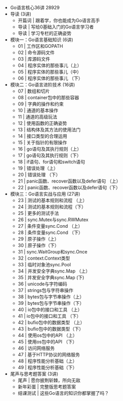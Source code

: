 - Go语言核心36讲 28929
- 导读 (3讲)
	- 开篇词 | 跟着学，你也能成为Go语言高手
	- 导读 | 写给0基础入门的Go语言学习者
	- 导读 | 学习专栏的正确姿势
- 模块一：Go语言基础知识 (6讲)
	- 01 | 工作区和GOPATH
	- 02 | 命令源码文件
	- 03 | 库源码文件
	- 04 | 程序实体的那些事儿（上）
	- 05 | 程序实体的那些事儿（中）
	- 06 | 程序实体的那些事儿 （下）
- 模块二：Go语言进阶技术 (16讲)
	- 07 | 数组和切片
	- 08 | container包中的那些容器
	- 09 | 字典的操作和约束
	- 10 | 通道的基本操作
	- 11 | 通道的高级玩法
	- 12 | 使用函数的正确姿势
	- 13 | 结构体及其方法的使用法门
	- 14 | 接口类型的合理运用
	- 15 | 关于指针的有限操作
	- 16 | go语句及其执行规则（上）
	- 17 | go语句及其执行规则（下）
	- 18 | if语句、for语句和switch语句
	- 19 | 错误处理（上）
	- 20 | 错误处理 （下）
	- 21 | panic函数、recover函数以及defer语句 （上）
	- 22 | panic函数、recover函数以及defer语句（下）
- 模块三：Go语言实战与应用 (27讲)
	- 23 | 测试的基本规则和流程 （上）
	- 24 | 测试的基本规则和流程（下）
	- 25 | 更多的测试手法
	- 26 | sync.Mutex与sync.RWMutex
	- 27 | 条件变量sync.Cond （上）
	- 28 | 条件变量sync.Cond （下）
	- 29 | 原子操作（上）
	- 30 | 原子操作（下）
	- 31 | sync.WaitGroup和sync.Once
	- 32 | context.Context类型
	- 33 | 临时对象池sync.Pool
	- 34 | 并发安全字典sync.Map （上）
	- 35 | 并发安全字典sync.Map (下)
	- 36 | unicode与字符编码
	- 37 | strings包与字符串操作
	- 38 | bytes包与字节串操作（上）
	- 39 | bytes包与字节串操作（下）
	- 40 | io包中的接口和工具 （上）
	- 41 | io包中的接口和工具 （下）
	- 42 | bufio包中的数据类型 （上）
	- 43 | bufio包中的数据类型（下）
	- 44 | 使用os包中的API （上）
	- 45 | 使用os包中的API （下）
	- 46 | 访问网络服务
	- 47 | 基于HTTP协议的网络服务
	- 48 | 程序性能分析基础（上）
	- 49 | 程序性能分析基础（下）
- 尾声与思考题答案 (3讲)
	- 尾声 | 愿你披荆斩棘，所向无敌
	- 新年彩蛋 | 完整版思考题答案
	- 结课测试 | 这些Go语言的知识你都掌握了吗？
